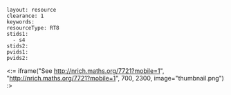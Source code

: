 ````
layout: resource
clearance: 1
keywords:
resourceType: RT8
stids1: 
  - s4
stids2:
pvids1:
pvids2:

````

<:= iframe("See http://nrich.maths.org/7721?mobile=1", "http://nrich.maths.org/7721?mobile=1", 700, 2300, image="thumbnail.png") :>

